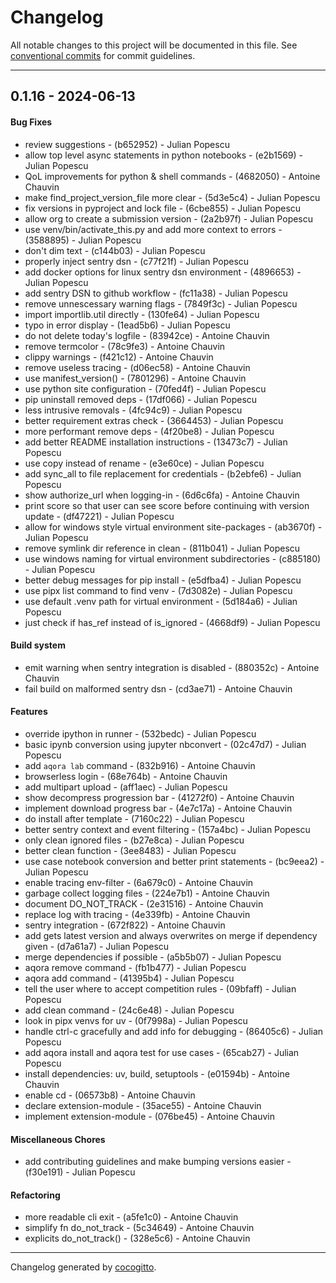 # Changelog
All notable changes to this project will be documented in this file. See [conventional commits](https://www.conventionalcommits.org/) for commit guidelines.

- - -
## 0.1.16 - 2024-06-13
#### Bug Fixes
- review suggestions - (b652952) - Julian Popescu
- allow top level async statements in python notebooks - (e2b1569) - Julian Popescu
- QoL improvements for python & shell commands - (4682050) - Antoine Chauvin
- make find_project_version_file more clear - (5d3e5c4) - Julian Popescu
- fix versions in pyproject and lock file - (6cbe855) - Julian Popescu
- allow org to create a submission version - (2a2b97f) - Julian Popescu
- use venv/bin/activate_this.py and add more context to errors - (3588895) - Julian Popescu
- don't dim text - (c144b03) - Julian Popescu
- properly inject sentry dsn - (c77f21f) - Julian Popescu
- add docker options for linux sentry dsn environment - (4896653) - Julian Popescu
- add sentry DSN to github workflow - (fc11a38) - Julian Popescu
- remove unnescessary warning flags - (7849f3c) - Julian Popescu
- import importlib.util directly - (130fe64) - Julian Popescu
- typo in error display - (1ead5b6) - Julian Popescu
- do not delete today's logfile - (83942ce) - Antoine Chauvin
- remove termcolor - (78c9fe3) - Antoine Chauvin
- clippy warnings - (f421c12) - Antoine Chauvin
- remove useless tracing - (d06ec58) - Antoine Chauvin
- use manifest_version() - (7801296) - Antoine Chauvin
- use python site configuration - (70fed4f) - Julian Popescu
- pip uninstall removed deps - (17df066) - Julian Popescu
- less intrusive removals - (4fc94c9) - Julian Popescu
- better requirement extras check - (3664453) - Julian Popescu
- more performant remove deps - (4f20be8) - Julian Popescu
- add better README installation instructions - (13473c7) - Julian Popescu
- use copy instead of rename - (e3e60ce) - Julian Popescu
- add sync_all to file replacement for credentials - (b2ebfe6) - Julian Popescu
- show authorize_url when logging-in - (6d6c6fa) - Antoine Chauvin
- print score so that user can see score before continuing with version update - (df47221) - Julian Popescu
- allow for windows style virtual environment site-packages - (ab3670f) - Julian Popescu
- remove symlink dir reference in clean - (811b041) - Julian Popescu
- use windows naming for virtual environment subdirectories - (c885180) - Julian Popescu
- better debug messages for pip install - (e5dfba4) - Julian Popescu
- use pipx list command to find venv - (7d3082e) - Julian Popescu
- use default .venv path for virtual environment - (5d184a6) - Julian Popescu
- just check if has_ref instead of is_ignored - (4668df9) - Julian Popescu
#### Build system
- emit warning when sentry integration is disabled - (880352c) - Antoine Chauvin
- fail build on malformed sentry dsn - (cd3ae71) - Antoine Chauvin
#### Features
- override ipython in runner - (532bedc) - Julian Popescu
- basic ipynb conversion using jupyter nbconvert - (02c47d7) - Julian Popescu
- add `aqora lab` command - (832b916) - Antoine Chauvin
- browserless login - (68e764b) - Antoine Chauvin
- add multipart upload - (aff1aec) - Julian Popescu
- show decompress progression bar - (41272f0) - Antoine Chauvin
- implement download progress bar - (4e7c17a) - Antoine Chauvin
- do install after template - (7160c22) - Julian Popescu
- better sentry context and event filtering - (157a4bc) - Julian Popescu
- only clean ignored files - (b27e8ca) - Julian Popescu
- better clean function - (3ee8483) - Julian Popescu
- use case notebook conversion and better print statements - (bc9eea2) - Julian Popescu
- enable tracing env-filter - (6a679c0) - Antoine Chauvin
- garbage collect logging files - (224e7b1) - Antoine Chauvin
- document DO_NOT_TRACK - (2e31516) - Antoine Chauvin
- replace log with tracing - (4e339fb) - Antoine Chauvin
- sentry integration - (672f822) - Antoine Chauvin
- add gets latest version and always overwrites on merge if dependency given - (d7a61a7) - Julian Popescu
- merge dependencies if possible - (a5b5b07) - Julian Popescu
- aqora remove command - (fb1b477) - Julian Popescu
- aqora add command - (41395b4) - Julian Popescu
- tell the user where to accept competition rules - (09bfaff) - Julian Popescu
- add clean command - (24c6e48) - Julian Popescu
- look in pipx venvs for uv - (0f7998a) - Julian Popescu
- handle ctrl-c gracefully and add info for debugging - (86405c6) - Julian Popescu
- add aqora install and aqora test for use cases - (65cab27) - Julian Popescu
- install dependencies: uv, build, setuptools - (e01594b) - Antoine Chauvin
- enable cd - (06573b8) - Antoine Chauvin
- declare extension-module - (35ace55) - Antoine Chauvin
- implement extension-module - (076be45) - Antoine Chauvin
#### Miscellaneous Chores
- add contributing guidelines and make bumping versions easier - (f30e191) - Julian Popescu
#### Refactoring
- more readable cli exit - (a5fe1c0) - Antoine Chauvin
- simplify fn do_not_track - (5c34649) - Antoine Chauvin
- explicits do_not_track() - (328e5c6) - Antoine Chauvin

- - -

Changelog generated by [cocogitto](https://github.com/cocogitto/cocogitto).